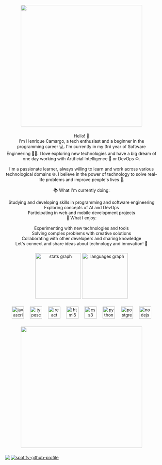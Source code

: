 <div align="center">
  <img height="400" src="https://cdn.dribbble.com/users/2275151/screenshots/4543119/media/1079848698ed2db6a82c64fb5c2d3b1b.gif"  />
</div>

###

<p align="center">Hello! 👋<br>I'm Henrique Camargo, a tech enthusiast and a beginner in the programming career 💻. I'm currently in my 3rd year of Software Engineering 🧑‍🎓. I love exploring new technologies and have a big dream of one day working with Artificial Intelligence 🤖 or DevOps ⚙️.<br><br>I'm a passionate learner, always willing to learn and work across various technological domains 🌐. I believe in the power of technology to solve real-life problems and improve people's lives 🌟.<br><br>📚 What I'm currently doing:<br><br>Studying and developing skills in programming and software engineering<br>Exploring concepts of AI and DevOps<br>Participating in web and mobile development projects<br>🌱 What I enjoy:<br><br>Experimenting with new technologies and tools<br>Solving complex problems with creative solutions<br>Collaborating with other developers and sharing knowledge<br>Let's connect and share ideas about technology and innovation! 🚀</p>

###

<div align="center">
  <img src="https://github-readme-stats.vercel.app/api?username=JojoRique&hide_title=false&hide_rank=false&show_icons=true&include_all_commits=true&count_private=true&disable_animations=false&theme=jolly&locale=en&hide_border=false&order=1" height="150" alt="stats graph"  />
  <img src="https://github-readme-stats.vercel.app/api/top-langs?username=JojoRique&locale=en&hide_title=false&layout=compact&card_width=320&langs_count=5&theme=jolly&hide_border=false&order=2" height="150" alt="languages graph"  />
</div>

###

<div align="center">
  <img src="https://cdn.jsdelivr.net/gh/devicons/devicon/icons/javascript/javascript-original.svg" height="40" alt="javascript logo"  />
  <img width="12" />
  <img src="https://cdn.jsdelivr.net/gh/devicons/devicon/icons/typescript/typescript-original.svg" height="40" alt="typescript logo"  />
  <img width="12" />
  <img src="https://cdn.jsdelivr.net/gh/devicons/devicon/icons/react/react-original.svg" height="40" alt="react logo"  />
  <img width="12" />
  <img src="https://cdn.jsdelivr.net/gh/devicons/devicon/icons/html5/html5-original.svg" height="40" alt="html5 logo"  />
  <img width="12" />
  <img src="https://cdn.jsdelivr.net/gh/devicons/devicon/icons/css3/css3-original.svg" height="40" alt="css3 logo"  />
  <img width="12" />
  <img src="https://cdn.jsdelivr.net/gh/devicons/devicon/icons/python/python-original.svg" height="40" alt="python logo"  />
  <img width="12" />
  <img src="https://cdn.simpleicons.org/postgresql/4169E1" height="40" alt="postgresql logo"  />
  <img width="12" />
  <img src="https://cdn.jsdelivr.net/gh/devicons/devicon/icons/nodejs/nodejs-original.svg" height="40" alt="nodejs logo"  />
</div>

###

<div align="center">
  <img height="400" src="https://cdn.dribbble.com/users/1998669/screenshots/6072112/media/7817ff031bb237b64884b6c25874089f.gif"  />
</div>

###

<img align="left" src="https://visitor-badge.laobi.icu/badge?page_id=JojoRique.JojoRique&left_color=purple&right_color=purple"  />

###

[![spotify-github-profile](https://spotify-github-profile.kittinanx.com/api/view?uid=31g3wg3mmwpk2s7dibidtwosogsm&cover_image=true&theme=natemoo-re&show_offline=false&background_color=121212&interchange=false&bar_color=53b14f&bar_color_cover=false)](https://github.com/kittinan/spotify-github-profile)


